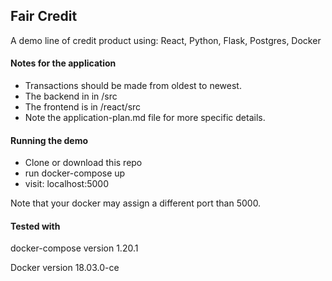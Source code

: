 ## Fair Credit
A demo line of credit product using: React, Python, Flask, Postgres, Docker

#### Notes for the application
 * Transactions should be made from oldest to newest.
 * The backend in in /src
 * The frontend is in /react/src
 * Note the application-plan.md file for more specific details.

#### Running the demo
 * Clone or download this repo
 * run docker-compose up
 * visit: localhost:5000

 Note that your docker may assign a different port than 5000.


#### Tested with
docker-compose version 1.20.1

Docker version 18.03.0-ce
